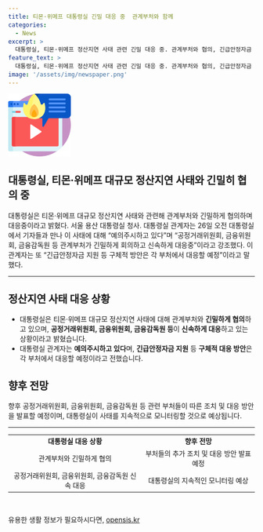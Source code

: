 ```yaml
---
title: 티몬·위메프 대통령실 긴밀 대응 중  관계부처와 함께
categories:
  - News
excerpt: >
  대통령실, 티몬·위메프 정산지연 사태 관련 긴밀 대응 중. 관계부처와 협의, 긴급안정자금 등 구체적 대책 논의.
feature_text: >
  대통령실, 티몬·위메프 정산지연 사태 관련 긴밀 대응 중. 관계부처와 협의, 긴급안정자금 등 구체적 대책 논의.
image: '/assets/img/newspaper.png'
---
```


<p><img src="/assets/img/news.png" alt="rentncar 속보" /></p>

<h2>대통령실, 티몬·위메프 대규모 정산지연 사태와 긴밀히 협의 중</h2>

<p data-ke-size="size16">대통령실은 티몬·위메프 대규모 정산지연 사태와 관련해 관계부처와 긴밀하게 협의하며 대응중이라고 밝혔다. 서울 용산 대통령실 청사. 대통령실 관계자는 26일 오전 대통령실에서 기자들과 만나 이 사태에 대해 “예의주시하고 있다”며 “공정거래위원회, 금융위원회, 금융감독원 등 관계부처가 긴밀하게 회의하고 신속하게 대응중”이라고 강조했다. 이 관계자는 또 “긴급안정자금 지원 등 구체적 방안은 각 부처에서 대응할 예정”이라고 말했다.</p>

<hr>

<h2 data-ke-size="size26">정산지연 사태 대응 상황</h2>

<ul>
    <li>대통령실은 티몬·위메프 대규모 정산지연 사태에 대해 관계부처와 <b>긴밀하게 협의</b>하고 있으며, <b>공정거래위원회, 금융위원회, 금융감독원 등</b>이 <b>신속하게 대응</b>하고 있는 상황이라고 밝혔습니다.</li>
    <li>대통령실 관계자는 <b>예의주시하고 있다</b>며, <b>긴급안정자금 지원</b> 등 <b>구체적 대응 방안</b>은 각 부처에서 대응할 예정이라고 전했습니다.</li>
</ul>

<h2 data-ke-size="size26">향후 전망</h2>

<p data-ke-size="size16">향후 공정거래위원회, 금융위원회, 금융감독원 등 관련 부처들이 따른 조치 및 대응 방안을 발표할 예정이며, 대통령실이 사태를 지속적으로 모니터링할 것으로 예상됩니다.</p>

<hr>

<table style="width: 100%;">
<tbody>
<tr>
<td style="text-align: center; height: 17px;"><b>대통령실 대응 상황</b></td>
<td style="text-align: center; height: 17px;"><b>향후 전망</b></td>
</tr>
<tr>
<td style="text-align: center;">관계부처와 긴밀하게 협의</td>
<td style="text-align: center;">부처들의 추가 조치 및 대응 방안 발표 예정</td>
</tr>
<tr>
<td style="text-align: center;">공정거래위원회, 금융위원회, 금융감독원 신속 대응</td>
<td style="text-align: center;">대통령실의 지속적인 모니터링 예상</td>
</tr>
</tbody>
</table>

<p data-ke-size="size16">&nbsp;</p>
유용한 생활 정보가 필요하시다면, <a href="https://opensis.kr" rel="dofollow">opensis.kr</a>



